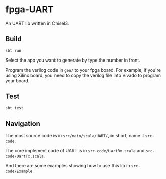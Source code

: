 # fpga-UART

An UART lib written in Chisel3.

## Build

```shell
sbt run
```

Select the app you want to generate by type the number in front.

Program the verilog code in `gen/` to your fpga board. For example, if you're using Xilinx board, you need to copy the verilog file into Vivado to program your board.

## Test

```shell
sbt test
```

## Navigation

The most source code is in `src/main/scala/UART/`, in short, name it `src-code`.

The core implement code of UART is in `src-code/UartRx.scala` and `src-code/UartTx.scala`.

And there are some examples showing how to use this lib in `src-code/Example`. 